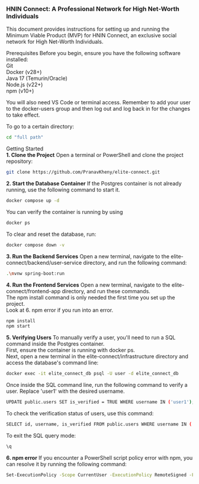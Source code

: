 ### HNIN Connect: A Professional Network for High Net-Worth Individuals ### 
This document provides instructions for setting up and running the Minimum Viable Product (MVP) for HNIN Connect, an exclusive social network for High Net-Worth Individuals.

Prerequisites
Before you begin, ensure you have the following software installed:  
Git  
Docker (v28+)  
Java 17 (Temurin/Oracle)  
Node.js (v22+)  
npm (v10+)  
  
You will also need VS Code or terminal access. Remember to add your user to the docker-users group and then log out and log back in for the changes to take effect.

To go to a certain directory:
```Bash
cd "full path"
```

Getting Started  
**1. Clone the Project**
Open a terminal or PowerShell and clone the project repository:
```Bash
git clone https://github.com/PranavKheny/elite-connect.git
```

**2. Start the Database Container**
If the Postgres container is not already running, use the following command to start it.   
```Bash
docker compose up -d
```
You can verify the container is running by using 
```Bash
docker ps
```
To clear and reset the database, run:
```Bash
docker compose down -v

```

**3. Run the Backend Services**
Open a new terminal, navigate to the elite-connect/backend/user-service directory, and run the following command:
```Bash
.\mvnw spring-boot:run
```
**4. Run the Frontend Services**
Open a new terminal, navigate to the elite-connect/frontend-app directory, and run these commands.  
The npm install command is only needed the first time you set up the project.  
Look at 6. npm error if you run into an error.
```Bash
npm install
npm start
```

**5. Verifying Users**
To manually verify a user, you'll need to run a SQL command inside the Postgres container.  
First, ensure the container is running with docker ps.  
Next, open a new terminal in the elite-connect/infrastructure directory and access the database's command line:    
```Bash
docker exec -it elite_connect_db psql -U user -d elite_connect_db
```
Once inside the SQL command line, run the following command to verify a user. Replace 'user1' with the desired username.
```Bash
UPDATE public.users SET is_verified = TRUE WHERE username IN ('user1');
```
To check the verification status of users, use this command:  
```Bash
SELECT id, username, is_verified FROM public.users WHERE username IN ('user1','user2');
```
To exit the SQL query mode:
```Bash
\q
```
**6. npm error**
If you encounter a PowerShell script policy error with npm, you can resolve it by running the following command:
```Bash
Set-ExecutionPolicy -Scope CurrentUser -ExecutionPolicy RemoteSigned -Force
```
